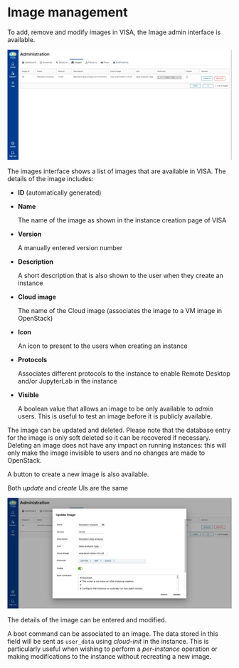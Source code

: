 # Image management

To add, remove and modify images in VISA, the Image admin interface is available.

![](../_static/images/visa-admin-images.png)

The images interface shows a list of images that are available in VISA. The details of the image includes:

- **ID** (automatically generated)
- **Name**

  The name of the image as shown in the instance creation page of VISA

- **Version**

  A manually entered version number

- **Description**

  A short description that is also shown to the user when they create an instance

- **Cloud image**

  The name of the Cloud image (associates the image to a VM image in OpenStack)

- **Icon**

  An icon to present to the users when creating an instance

- **Protocols**

  Associates different protocols to the instance to enable Remote Desktop and/or JupyterLab in the instance

- **Visible**

  A boolean value that allows an image to be only available to *admin* users. This is useful to test an image before it is publicly available.

The image can be updated and deleted. Please note that the database entry for the image is only soft deleted so it can be recovered if necessary. Deleting an image does not have any impact on running instances: this will only make the image invisible to users and no changes are made to OpenStack.

A button to create a new image is also available.

Both *update* and *create* UIs are the same

![](../_static/images/visa-admin-images-update.png)

The details of the image can be entered and modified. 

A boot command can be associated to an image. The data stored in this field will be sent as `user_data` using *cloud-init* in the instance. This is particularly useful when wishing to perform a *per-instance* operation or making modifications to the instance without recreating a new image.

